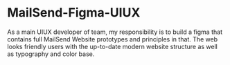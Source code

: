 # MailSend-Figma-UIUX
As a main UIUX developer of team, my responsibility is to build a figma that contains full MailSend Website prototypes and principles in that. The web looks friendly users with the up-to-date modern website structure as well as typography and color base.
